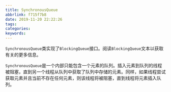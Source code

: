 ```yaml
---
title: SynchronousQueue
abbrlink: f715f7b8
date: 2019-11-20 22:22:26
tags:
categories:
keywords:
---
```

`SynchronousQueue`类实现了`BlockingQueue`接口。阅读`BlockingQueue`文本以获取有关的更多信息。

`SynchronousQueue`是一个内部只能包含一个元素的队列。插入元素到队列的线程被阻塞，直到另一个线程从队列中获取了队列中存储的元素。同样，如果线程尝试获取元素并且当前不存在任何元素，则该线程将被阻塞，直到线程将元素插入队列。 